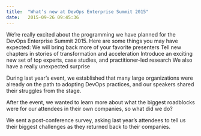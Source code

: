 ```yaml
---
title:  "What’s new at DevOps Enterprise Summit 2015"
date:   2015-09-26 09:45:36
---
```


We’re really excited about the programming we have planned for the DevOps Enterprise Summit 2015. Here are some things you may have expected: We will bring back more of your favorite presenters Tell new chapters in stories of transformation and acceleration Introduce an exciting new set of top experts, case studies, and practitioner-led research We also have a really unexpected surprise

During last year’s event, we established that many large organizations were already on the path to adopting DevOps practices, and our speakers shared their struggles from the stage.

After the event, we wanted to learn more about what the biggest roadblocks were for our attendees in their own companies, so what did we do?

We sent a post-conference survey, asking last year’s attendees to tell us their biggest challenges as they returned back to their companies.

